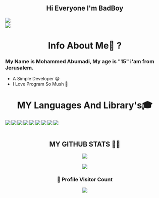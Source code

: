 

<h2 align="center">Hi Everyone I'm BadBoy</h2>

  <img align="center" src="https://discord.c99.nl/widget/theme-1/740181687874486324.png"/> 

  <br/>
    <img src="https://komarev.com/ghpvc/?username=BADBOY671"/>
</div>
<h1 align="center">Info About Me🤔 ?</h1> 
<h3>My Name is Mohammed Abumadi, My age is "15" i'am from Jerusalem. </h3>

- A Simple Developer 😁
- I Love Program So Mush 🤙

<h1 id="skills" align="center">MY Languages And Library's🎓</h1> 

<img align="left" src="https://img.icons8.com/color/48/000000/javascript.png"/>
<img align="left" src="https://img.icons8.com/color/48/000000/express.png"/>
<img align="left" src="https://img.icons8.com/color/48/000000/npm.png"/>
<img align="left" src="https://img.icons8.com/color/48/000000/nodejs.png"/>
<img align="left" src="https://img.icons8.com/color/48/000000/html-5--v1.png"/>
<img align="left" src="https://img.icons8.com/color/48/000000/css3"/>
<img align="left" src="https://img.icons8.com/color/48/000000/mongodb.png"/>
<img align="left" src="https://img.icons8.com/color/48/000000/bootstrap.png"/>
<img align="left" src="https://img.icons8.com/ultraviolet/40/000000/api-settings.png"/>
<br/>
<br/>
 <h2 align="center">MY GITHUB STATS 👨‍💻</h1>
  <div align="center">
  <img  src="https://github-readme-stats.vercel.app/api?username=BADBOY671&show_icons=true&theme=tokyonight"/>
<br />
<br />
    <img  src="https://github-readme-stats.vercel.app/api/top-langs/?username=BADBOY671&layout=compac&langs_count=8t&theme=tokyonight"/>
</div>
<div align=center>
  <h3><b>📍 Profile Visitor Count</b></h3>
</div>
    
<p align="center" >   
  <img src="https://profile-counter.glitch.me/BADBOY671/count.svg" />  
</p>

